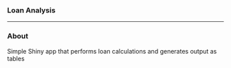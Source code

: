 ### Loan Analysis
***

### About
Simple Shiny app that performs loan calculations and generates output as tables